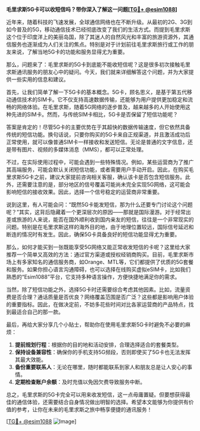 **毛里求斯5G卡可以收短信吗？带你深入了解这一问题[[TG💪+ @esim1088](https://t.me/s/esim1088)]**

近年来，随着科技的飞速发展，全球通信网络也在不断升级。从最初的2G、3G到如今普及的5G，移动通信技术已经彻底改变了我们的生活方式。而提到毛里求斯这个位于印度洋上的美丽岛国，除了其迷人的自然风光和丰富的旅游资源外，其通信服务也逐渐成为人们关注的焦点。特别是对于计划前往毛里求斯旅行或工作的朋友来说，了解当地5G卡的功能和服务显得尤为重要。

那么，问题来了：毛里求斯的5G卡到底能不能收短信呢？这是很多初次接触毛里求斯通讯服务的朋友心中的疑问。今天，我们就来详细解答这个问题，并为大家提供一些实用的信息和建议。

首先，让我们简单了解一下5G卡的基本概念。5G卡，顾名思义，是基于第五代移动通信技术的SIM卡。它不仅支持高速数据传输，还能够为用户提供更加稳定和流畅的网络体验。在毛里求斯，随着5G网络的逐步普及，越来越多的人开始使用这种先进的SIM卡。然而，与传统SIM卡相比，5G卡是否保留了短信功能呢？

答案是肯定的！尽管5G卡的主要优势在于其超快的数据传输速度，但它依然具备传统的短信功能。换句话说，只要你购买的5G卡来自正规渠道，并且激活成功后正常使用，就可以像普通SIM卡一样接收和发送短信。无论是普通的文字信息，还是带有图片、视频的多媒体消息（MMS），都可以正常处理。

不过，在实际使用过程中，可能会遇到一些特殊情况。例如，某些运营商为了推广其高端服务，可能会默认关闭短信功能，或者需要用户手动开启。因此，在购买毛里求斯5G卡之前，建议大家提前咨询相关客服，确认该卡是否包含短信服务。此外，还需要注意的是，部分地区的信号覆盖可能尚未完全实现5G网络，这可能会影响短信的接收效果。因此，选择一个信号稳定的运营商非常重要。

说到这里，有人可能会问：“既然5G卡能发短信，那为什么还要专门讨论这个问题呢？”其实，这背后隐藏着一个更深层次的原因——那就是国际漫游。对于经常出差或旅游的人来说，能否在国外顺利收到国内亲友的短信，往往是一个非常现实的问题。特别是在毛里求斯这样的海外目的地，由于地理位置较远，国际信号延迟和断连的情况时有发生。因此，确保5G卡具备良好的短信功能显得尤为重要。

那么，如何才能买到一张既能享受5G网络又能正常收发短信的卡呢？这里给大家推荐一个简单又高效的方法：通过官方渠道或授权经销商购买。目前，毛里求斯市场上有多家知名的通信服务商，如Orange、MTL等，它们都提供了优质的5G套餐和服务。如果你担心语言沟通障碍，也可以选择在线购买虚拟eSIM卡，比如我们熟悉的“Esim1088”平台，它支持多种语言操作，方便快捷地满足你的需求。

当然，除了短信功能之外，选择5G卡时还需要综合考虑其他因素。比如，流量资费是否合理？通话质量是否优良？网络覆盖范围是否广泛？这些都是影响用户体验的重要指标。因此，在做决定前，不妨多花些时间对比各家运营商的产品特点，找到最适合自己的那一款。

最后，再给大家分享几个小贴士，帮助你在使用毛里求斯5G卡时避免不必要的麻烦：

1. **提前规划行程**：根据你的目的地和活动安排，合理选择适合的套餐类型。
2. **保持设备兼容性**：确保你的手机支持5G频段，否则即使买了5G卡也无法发挥其最大效能。
3. **备份重要联系人**：无论在哪里，随时都能联系到家人和朋友总是让人安心的事情。
4. **定期检查账户余额**：及时充值以免因欠费导致服务中断。

总之，毛里求斯的5G卡完全可以用来收发短信，这一点毋庸置疑。但要想获得最佳的通信体验，还需要结合自身情况做出明智的选择。希望本文能够为你提供有价值的参考，让你在未来的毛里求斯之旅中畅享便捷的通讯服务！

[[TG💪+ @esim1088](https://t.me/s/esim1088) ![Image](https://i.postimg.cc/4NQfJmqS/Snipaste-2025-05-13-00-14-12.png)]